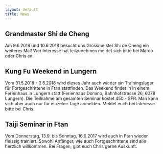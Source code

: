 ```yaml
---
layout: default
title: News
---
```


## Grandmaster Shi de Cheng

Am 9.6.2018 und 10.6.2018 besucht uns Grossmeister Shi de Cheng ein weiteres Mal! Wer Interesse hat teilzunehmen meldet sich bitte bei Marco oder Chris an.
<br>

## Kung Fu Weekend in Lungern

Vom 31.5.2018 - 3.6.2018 wird dieses Jahr auch wieder ein Trainingslager für Fortgeschrittene in Ftan stattfinden. Das Weekend findet in in einem Ferienhaus in Lungern statt (Ferienhaus Domino, Bahnhofstrasse 26, 6078 Lungern). Die Teilnahme am gesamten Seminar kostet 450.- SFR. Man kann sich aber auch nur für einzelne Tage anmelden. Meldet euch bei Interesse bitte bei Chris. 
<br>

## Taiji Seminar in Ftan
Vom Donnerstag, 13.9. bis Sonntag, 16.9.2017 wird auch in Ftan wieder fleissig trainiert. Sowohl Anfänger, wie auch Fortgeschrittene sind alle herzlich willkommen. Bei Fragen, gibt euch Chris gerne Auskunft. 